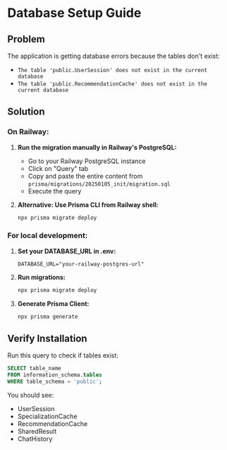 # Database Setup Guide

## Problem
The application is getting database errors because the tables don't exist:
- `The table 'public.UserSession' does not exist in the current database`
- `The table 'public.RecommendationCache' does not exist in the current database`

## Solution

### On Railway:

1. **Run the migration manually in Railway's PostgreSQL:**
   - Go to your Railway PostgreSQL instance
   - Click on "Query" tab
   - Copy and paste the entire content from `prisma/migrations/20250105_init/migration.sql`
   - Execute the query

2. **Alternative: Use Prisma CLI from Railway shell:**
   ```bash
   npx prisma migrate deploy
   ```

### For local development:

1. **Set your DATABASE_URL in .env:**
   ```
   DATABASE_URL="your-railway-postgres-url"
   ```

2. **Run migrations:**
   ```bash
   npx prisma migrate deploy
   ```

3. **Generate Prisma Client:**
   ```bash
   npx prisma generate
   ```

## Verify Installation

Run this query to check if tables exist:
```sql
SELECT table_name 
FROM information_schema.tables 
WHERE table_schema = 'public';
```

You should see:
- UserSession
- SpecializationCache
- RecommendationCache
- SharedResult
- ChatHistory
